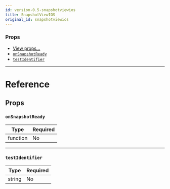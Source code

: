 ```yaml
---
id: version-0.5-snapshotviewios
title: SnapshotViewIOS
original_id: snapshotviewios
---
```


### Props

- [View props...](view.md#props)
- [`onSnapshotReady`](snapshotviewios.md#onsnapshotready)
- [`testIdentifier`](snapshotviewios.md#testidentifier)

---

# Reference

## Props

### `onSnapshotReady`

| Type     | Required |
| -------- | -------- |
| function | No       |

---

### `testIdentifier`

| Type   | Required |
| ------ | -------- |
| string | No       |
